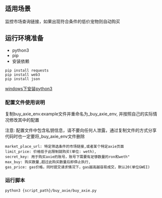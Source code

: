 ## 适用场景

监控市场查询链接，如果出现符合条件的低价宠物则自动购买


## 运行环境准备
- python3
- pip
- 安装依赖

```
pip install requests
pip install web3
pip install json
```

[windows下安装python3](https://www.ycpai.cn/python/ePZDG6wR.html)


### 配置文件使用说明

复制buy_axie_env.example文件并重命名为_buy_axie_env, 并按照自己的实际情况修改其中的配置

注意: 配置文件中包含私钥信息，请不要向任何人泄露，通过复制文件的方式分享代码时也一定要将_buy_axie_env文件删除


```
market_place_url: 特定筛选条件的市场链接,或者某个特定axie页面
limit_price: 价格低于此限制就购买(单位: weth),
secret_key: 用于购买axie的账号，账号下需要有足够数量的ron和weth" 
max_buy: 购买数量,超过此购买数量后即停止执行,
gas_price: gas价格，同时提交请求情况下，gas越高越容易成交，默认20(单位GWEI)

```

### 运行脚本

```
python3 {script_path}/buy_axie/buy_axie.py
```